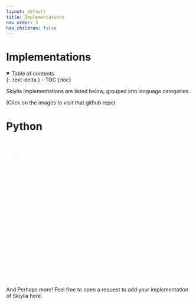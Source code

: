```yaml
---
layout: default
title: Implementations
nav_order: 3
has_children: false
---
```


<style>
  .zoom {
    transition: transform .2s;
    margin: auto;
  }
  .zoom:hover {
    transform: scale(1.2);
    background-color: #a2ceef08
  }
  .slide-in {
    opacity: 0;
    animation-name: fade-in-top;
    animation-duration: 1s;
    animation-timing-function: ease;
    animation-iteration-count: 1;
    animation-fill-mode: forwards;
  }
  @keyframes fade-in-top {
    0%{
      -webkit-transform: translateY(-50px);
      transform: translateY(-50px);
      opacity: 0;
    }
    100%{
      -webkit-transform: translateY(0);
      transform: translateY(0);
      opacity: 1;
    }
  }
</style>

# Implementations

<details open markdown="block">
  <summary>
    Table of contents
  </summary>
  {: .text-delta }
- TOC
{:toc}
</details>

Skiylia Implementations are listed below, grouped into language categories.

(Click on the images to visit that github repo)

# Python

<div class="slide-in" style="display:flex; overflow:initial;">
  <a href="https://github.com/Skiylia-Lang/RPythonSkiylia" style="width: 50%; margin:auto;" class="zoom">
    <img src="https://repository-images.githubusercontent.com/354566939/98fcf800-9580-11eb-81fb-e020bc898ada"/>
  </a>
  <div style="width: 40%; padding:1%">
    <p class="slide-in" style="animation-delay: .3s;">
      <a href="https://github.com/SK1Y101">
        <img src="https://img.shields.io/badge/Author-SK1Y101-lightgrey?style=for-the-badge"/>
      </a>
    </p>
    <p class="slide-in" style="animation-delay: .25s;">
      <img src="https://badges.pufler.dev/updated/Skiylia-Lang/RPythonSkiylia?style=for-the-badge"/>
    </p>
    <p class="slide-in" style="animation-delay: .2s;">
      <img alt="GitHub commit activity" src="https://img.shields.io/github/commit-activity/y/Skiylia-Lang/RPythonSkiylia?label=Activity&style=for-the-badge">
    </p>
    <p class="slide-in" style="animation-delay: .15s;">
      <a href="https://github.com/Skiylia-Lang/RPythonSkiylia/releases">
        <img src="https://img.shields.io/github/v/release/Skiylia-Lang/RPythonSkiylia?include_prereleases&style=for-the-badge"/>
      </a>
    </p>
    <p class="slide-in" style="animation-delay: .1s;">
      <img src="https://img.shields.io/github/license/Skiylia-Lang/RPythonSkiylia?style=for-the-badge"/>
    </p>
  </div>
</div>
<br/>
<br/>
<div class="slide-in" style="display:flex; overflow:initial;">
  <a href="https://github.com/Skiylia-Lang/PySkiylia" style="width: 50%; margin:auto;" class="zoom">
    <img src="https://repository-images.githubusercontent.com/349156513/8620e100-9423-11eb-830a-858a39150e2c"/>
  </a>
  <div style="width: 40%; padding:1%">
    <p class="slide-in" style="animation-delay: .3s;">
      <a href="https://github.com/SK1Y101">
        <img src="https://img.shields.io/badge/Author-SK1Y101-lightgrey?style=for-the-badge"/>
      </a>
    </p>
    <p class="slide-in" style="animation-delay: .25s;">
      <img src="https://badges.pufler.dev/updated/Skiylia-Lang/PySkiylia?style=for-the-badge"/>
    </p>
    <p class="slide-in" style="animation-delay: .2s;">
      <img alt="GitHub commit activity" src="https://img.shields.io/github/commit-activity/y/Skiylia-Lang/PySkiylia?label=Activity&style=for-the-badge">
    </p>
    <p class="slide-in" style="animation-delay: .15s;">
      <a href="https://github.com/Skiylia-Lang/PySkiylia/releases">
        <img src="https://img.shields.io/github/v/release/Skiylia-Lang/PySkiylia?include_prereleases&style=for-the-badge"/>
      </a>
    </p>
    <p class="slide-in" style="animation-delay: .1s;">
      <img src="https://img.shields.io/github/license/Skiylia-Lang/PySkiylia?style=for-the-badge"/>
    </p>
  </div>
</div>

And Perhaps more! Feel free to open a request to add your implementation of Skiylia here.
